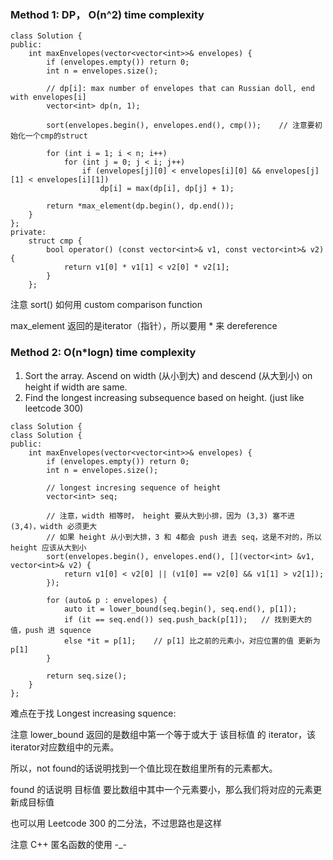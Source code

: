 ### Method 1: DP， O(n^2) time complexity
```
class Solution {
public:
    int maxEnvelopes(vector<vector<int>>& envelopes) {
        if (envelopes.empty()) return 0;
        int n = envelopes.size();
        
        // dp[i]: max number of envelopes that can Russian doll, end with envelopes[i]
        vector<int> dp(n, 1);
        
        sort(envelopes.begin(), envelopes.end(), cmp());    // 注意要初始化一个cmp的struct
        
        for (int i = 1; i < n; i++)
            for (int j = 0; j < i; j++)
                if (envelopes[j][0] < envelopes[i][0] && envelopes[j][1] < envelopes[i][1])
                    dp[i] = max(dp[i], dp[j] + 1);
        
        return *max_element(dp.begin(), dp.end());
    }
};
private:
    struct cmp {
        bool operator() (const vector<int>& v1, const vector<int>& v2) {
            return v1[0] * v1[1] < v2[0] * v2[1];
        }
    };
```

注意 sort() 如何用 custom comparison function

max_element 返回的是iterator（指针），所以要用 * 来 dereference

### Method 2: O(n*logn) time complexity

1. Sort the array. Ascend on width (从小到大) and descend (从大到小) on height if width are same.
2. Find the longest increasing subsequence based on height. (just like leetcode 300)

```
class Solution {
class Solution {
public:
    int maxEnvelopes(vector<vector<int>>& envelopes) {
        if (envelopes.empty()) return 0;
        int n = envelopes.size();
        
        // longest incresing sequence of height
        vector<int> seq;
        
        // 注意，width 相等时， height 要从大到小排，因为 (3,3) 塞不进 (3,4)，width 必须更大
        // 如果 height 从小到大排，3 和 4都会 push 进去 seq，这是不对的，所以 height 应该从大到小
        sort(envelopes.begin(), envelopes.end(), [](vector<int> &v1, vector<int>& v2) {
            return v1[0] < v2[0] || (v1[0] == v2[0] && v1[1] > v2[1]);
        });
        
        for (auto& p : envelopes) {
            auto it = lower_bound(seq.begin(), seq.end(), p[1]);
            if (it == seq.end()) seq.push_back(p[1]);   // 找到更大的值，push 进 squence
            else *it = p[1];    // p[1] 比之前的元素小，对应位置的值 更新为 p[1]
        }
        
        return seq.size();
    }
};
```

难点在于找 Longest increasing squence:

注意 lower_bound 返回的是数组中第一个等于或大于 该目标值 的 iterator，该iterator对应数组中的元素。

所以，not found的话说明找到一个值比现在数组里所有的元素都大。

found 的话说明 目标值 要比数组中其中一个元素要小，那么我们将对应的元素更新成目标值

也可以用 Leetcode 300 的二分法，不过思路也是这样

注意 C++ 匿名函数的使用 -_-
